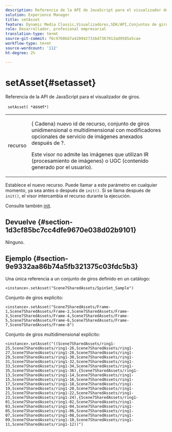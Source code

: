 ```yaml
---
description: Referencia de la API de JavaScript para el visualizador de giros.
solution: Experience Manager
title: setAsset
feature: Dynamic Media Classic,Visualizadores,SDK/API,Conjuntos de giros
role: Desarrollador, profesional empresarial
translation-type: tm+mt
source-git-commit: f6c97606d7a4209427316d7367013ad9585a5cae
workflow-type: tm+mt
source-wordcount: '112'
ht-degree: 2%

---
```



# setAsset{#setasset}

Referencia de la API de JavaScript para el visualizador de giros.

` setAsset( *`asset`*)`

<table id="table_896DFF34A68A403DB93A6D597461A573"> 
 <tbody> 
  <tr> 
   <td colname="col1"> <p> <span class="codeph"> <span class="varname"> recurso</span> </span> </p> </td> 
   <td colname="col2"> <p>{<span class="codeph"> Cadena</span>} nuevo id de recurso, conjunto de giros unidimensional o multidimensional con modificadores opcionales de servicio de imágenes anexados después de <span class="codeph"> ?</span>. </p> <p> Este visor no admite las imágenes que utilizan IR (procesamiento de imágenes) o UGC (contenido generado por el usuario). </p> </td> 
  </tr> 
 </tbody> 
</table>

Establece el nuevo recurso. Puede llamar a este parámetro en cualquier momento, ya sea antes o después de `init()`. Si se llama después de `init()`, el visor intercambia el recurso durante la ejecución.

Consulte también [init](../../../c-html5-s7-aem-asset-viewers/c-html5-spin-viewer-about/c-html5-spin-viewer-javascriptapiref/r-html5-spin-viewer-javascriptapiref-init.md#reference-bb4428c155e541b79797f96e17c068ae).

## Devuelve {#section-1d3cf85bc7cc4dfe9670e038d02b9101}

Ninguno.

## Ejemplo {#section-9e9332aa86b74a5fb321375c03fdc5b3}

Una única referencia a un conjunto de giros definido en un catálogo:

```
<instance>.setAsset("Scene7SharedAssets/SpinSet_Sample")
```

Conjunto de giros explícito:

```
<instance>.setAsset("Scene7SharedAssets/Frame-1,Scene7SharedAssets/Frame-2,Scene7SharedAssets/Frame-3,Scene7SharedAssets/Frame-4,Scene7SharedAssets/Frame-5,Scene7SharedAssets/Frame-6,Scene7SharedAssets/Frame-7,Scene7SharedAssets/Frame-8")
```

Conjunto de giros multidimensional explícito:

```
<instance>.setAsset("((Scene7SharedAssets/ring1-25,Scene7SharedAssets/ring1-26,Scene7SharedAssets/ring1-27,Scene7SharedAssets/ring1-28,Scene7SharedAssets/ring1-29,Scene7SharedAssets/ring1-30,Scene7SharedAssets/ring1-31,Scene7SharedAssets/ring1-32,Scene7SharedAssets/ring1-33,Scene7SharedAssets/ring1-34,Scene7SharedAssets/ring1-35,Scene7SharedAssets/ring1-36),{Scene7SharedAssets/ring1-13,Scene7SharedAssets/ring1-14,Scene7SharedAssets/ring1-15,Scene7SharedAssets/ring1-16,Scene7SharedAssets/ring1-17,Scene7SharedAssets/ring1-18,Scene7SharedAssets/ring1-19,Scene7SharedAssets/ring1-20,Scene7SharedAssets/ring1-21,Scene7SharedAssets/ring1-22,Scene7SharedAssets/ring1-23,Scene7SharedAssets/ring1-24),{Scene7SharedAssets/ring1-01,Scene7SharedAssets/ring1-02,Scene7SharedAssets/ring1-03,Scene7SharedAssets/ring1-04,Scene7SharedAssets/ring1-05,Scene7SharedAssets/ring1-06,Scene7SharedAssets/ring1-07,Scene7SharedAssets/ring1-08,Scene7SharedAssets/ring1-09,Scene7SharedAssets/ring1-10,Scene7SharedAssets/ring1-11,Scene7SharedAssets/ring1-12))")
```

